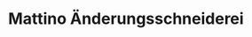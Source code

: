 ---
title: "Mattino Änderungsschneiderei"
url: /bonn/mattino-aenderungsschneiderei/
shop: Schneiderei
---